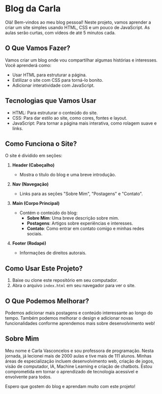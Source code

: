 # Blog da Carla

Olá! Bem-vindos ao meu blog pessoal! Neste projeto, vamos aprender a criar um site simples usando HTML, CSS e um pouco de JavaScript. As aulas serão curtas, com vídeos de até 5 minutos cada.

## O Que Vamos Fazer?

Vamos criar um blog onde vou compartilhar algumas histórias e interesses. Você aprenderá como:

- Usar HTML para estruturar a página.
- Estilizar o site com CSS para torná-lo bonito.
- Adicionar interatividade com JavaScript.

## Tecnologias que Vamos Usar

- HTML: Para estruturar o conteúdo do site.
- CSS: Para dar estilo ao site, como cores, fontes e layout.
- JavaScript: Para tornar a página mais interativa, como rolagem suave e links.

## Como Funciona o Site?

O site é dividido em seções:

1. **Header (Cabeçalho)**
   - Mostra o título do blog e uma breve introdução.

2. **Nav (Navegação)**
   - Links para as seções "Sobre Mim", "Postagens" e "Contato".

3. **Main (Corpo Principal)**
   - Contém o conteúdo do blog:
     - **Sobre Mim**: Uma breve descrição sobre mim.
     - **Postagens**: Artigos sobre experiências e interesses.
     - **Contato**: Como entrar em contato comigo e minhas redes sociais.

4. **Footer (Rodapé)**
   - Informações de direitos autorais.

## Como Usar Este Projeto?

1. Baixe ou clone este repositório em seu computador.
2. Abra o arquivo `index.html` em seu navegador para ver o site.

## O Que Podemos Melhorar?

Podemos adicionar mais postagens e conteúdo interessante ao longo do tempo. Também podemos melhorar o design e adicionar novas funcionalidades conforme aprendemos mais sobre desenvolvimento web!

## Sobre Mim

Meu nome é Carla Vasconcelos e sou professora de programação. Nesta jornada, já lecionei mais de 2000 aulas e tive mais de 111 alunos. Minhas áreas de especialização incluem desenvolvimento web, criação de jogos, visão de computador, IA, Machine Learning e criação de chatbots. Estou comprometida em tornar o aprendizado de tecnologia acessível e envolvente para todos.

Espero que gostem do blog e aprendam muito com este projeto!

